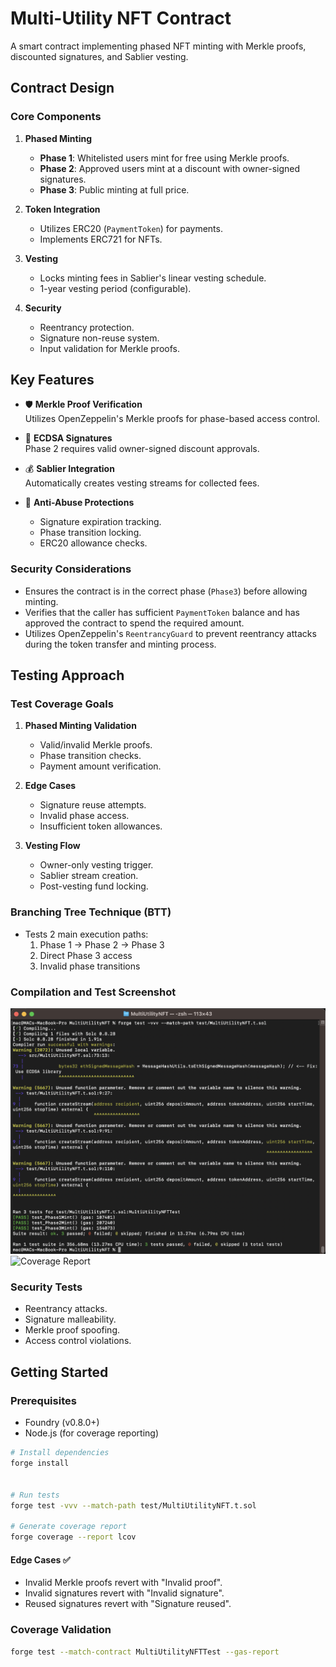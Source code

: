 # Multi-Utility NFT Contract

A smart contract implementing phased NFT minting with Merkle proofs, discounted signatures, and Sablier vesting.

## Contract Design

### Core Components

1. **Phased Minting**
   - **Phase 1**: Whitelisted users mint for free using Merkle proofs.
   - **Phase 2**: Approved users mint at a discount with owner-signed signatures.
   - **Phase 3**: Public minting at full price.

2. **Token Integration**
   - Utilizes ERC20 (`PaymentToken`) for payments.
   - Implements ERC721 for NFTs.

3. **Vesting**
   - Locks minting fees in Sablier's linear vesting schedule.
   - 1-year vesting period (configurable).

4. **Security**
   - Reentrancy protection.
   - Signature non-reuse system.
   - Input validation for Merkle proofs.

## Key Features

- 🛡️ **Merkle Proof Verification**  
  Utilizes OpenZeppelin's Merkle proofs for phase-based access control.

- 🔑 **ECDSA Signatures**  
  Phase 2 requires valid owner-signed discount approvals.

- 💰 **Sablier Integration**  
  Automatically creates vesting streams for collected fees.

- 🚫 **Anti-Abuse Protections**
  - Signature expiration tracking.
  - Phase transition locking.
  - ERC20 allowance checks.


### Security Considerations

- Ensures the contract is in the correct phase (`Phase3`) before allowing minting.
- Verifies that the caller has sufficient `PaymentToken` balance and has approved the contract to spend the required amount.
- Utilizes OpenZeppelin's `ReentrancyGuard` to prevent reentrancy attacks during the token transfer and minting process.

## Testing Approach

### Test Coverage Goals

1. **Phased Minting Validation**
   - Valid/invalid Merkle proofs.
   - Phase transition checks.
   - Payment amount verification.

2. **Edge Cases**
   - Signature reuse attempts.
   - Invalid phase access.
   - Insufficient token allowances.

3. **Vesting Flow**
   - Owner-only vesting trigger.
   - Sablier stream creation.
   - Post-vesting fund locking.

### Branching Tree Technique (BTT)

- Tests 2 main execution paths:
  1. Phase 1 -> Phase 2 -> Phase 3
  2. Direct Phase 3 access
  3. Invalid phase transitions

### Compilation and Test Screenshot

![Unit Test Snapshot](compilation-test.png)
![Coverage Report](lcov.info)

### Security Tests

- Reentrancy attacks.
- Signature malleability.
- Merkle proof spoofing.
- Access control violations.

## Getting Started

### Prerequisites

- Foundry (v0.8.0+)
- Node.js (for coverage reporting)

```bash
# Install dependencies
forge install


# Run tests
forge test -vvv --match-path test/MultiUtilityNFT.t.sol

# Generate coverage report
forge coverage --report lcov
```


#### Edge Cases ✅

- Invalid Merkle proofs revert with "Invalid proof".
- Invalid signatures revert with "Invalid signature".
- Reused signatures revert with "Signature reused".

### Coverage Validation

```bash
forge test --match-contract MultiUtilityNFTTest --gas-report
```

